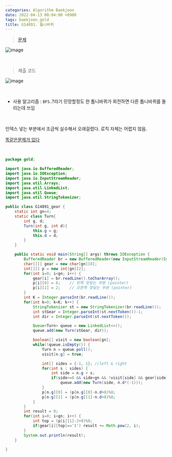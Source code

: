 ```yaml
---
categories: Algorithm Baekjoon
date: 2022-04-13 00:04:00 +0900
tags: baekjoon_gold
title: G14891. 톱니바퀴
---
```


> [문제](https://www.acmicpc.net/problem/14891)

![image](https://user-images.githubusercontent.com/80896077/173898172-fea95062-1a9a-4fc9-9a0e-1abf866cfb25.png)

<br>

> 제출 코드

![image](https://user-images.githubusercontent.com/80896077/173898239-06495f83-051b-43c6-a3b2-ebe6f15ab3f0.png)

<br>

- 사용 알고리즘 : `BFS`..?라기 민망할정도 한 톱니바퀴가 회전하면 다른 톱니바퀴를 돌리는데 쓰임

<br>

인덱스 넣는 부분에서 조금씩 실수해서 오래걸렸다. 로직 자체는 어렵지 않음.

[똑같은문제가 있다](https://www.acmicpc.net/problem/15662)

<br>

```java
package gold;

import java.io.BufferedReader;
import java.io.IOException;
import java.io.InputStreamReader;
import java.util.Arrays;
import java.util.LinkedList;
import java.util.Queue;
import java.util.StringTokenizer;

public class G14891_gear {
	static int gn=4;
	static class Turn{
		int g, d;
		Turn(int g, int d){
			this.g = g;
			this.d = d;
		}
	}

	public static void main(String[] args) throws IOException {
		BufferedReader br = new BufferedReader(new InputStreamReader(System.in));
		char[][] gear = new char[gn][8];
		int[][] p = new int[gn][2];
		for(int i=0; i<gn; i++) {
			gear[i] = br.readLine().toCharArray();
			p[i][0] = 6;	// 왼쪽 맞닿는 부분 (pointer)
			p[i][1] = 2;	// 오른쪽 맞닿는 부분 (pointer)
		}
		int K = Integer.parseInt(br.readLine());
		for(int k=0; k<K; k++) {
			StringTokenizer st = new StringTokenizer(br.readLine());
			int stGear = Integer.parseInt(st.nextToken())-1;
			int dir = Integer.parseInt(st.nextToken());

			Queue<Turn> queue = new LinkedList<>();
			queue.add(new Turn(stGear, dir));

			boolean[] visit = new boolean[gn];
			while(!queue.isEmpty()) {
				Turn n = queue.poll();
				visit[n.g] = true;

				int[] sides = {-1, 1}; //left & right
				for(int s : sides) {
					int side = n.g + s;
					if(side>=0 && side<gn && !visit[side] && gear[side][p[side][(s==-1)?1:0]]!=gear[n.g][p[n.g][(s==-1)?0:1]])
						queue.add(new Turn(side, n.d*(-1)));
				}
				p[n.g][0] = (p[n.g][0]-n.d+8)%8;
				p[n.g][1] = (p[n.g][1]-n.d+8)%8;
			}
		}
		int result = 0;
		for(int i=0; i<gn; i++) {
			int top = (p[i][1]-2+8)%8;
			if(gear[i][top]=='1') result += Math.pow(2, i);
		}
		System.out.println(result);
	}

}
```
